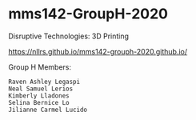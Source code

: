 # mms142-GroupH-2020
 Disruptive Technologies: 3D Printing
 
 https://nllrs.github.io/mms142-grouph-2020.github.io/
 
Group H Members:

	Raven Ashley Legaspi
	Neal Samuel Lerios
	Kimberly Lladones
	Selina Bernice Lo
	Jilianne Carmel Lucido

